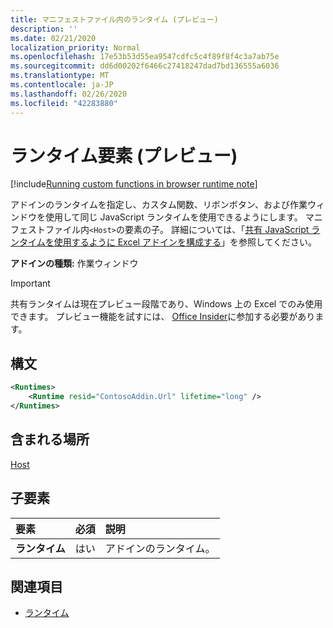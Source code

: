 ```yaml
---
title: マニフェストファイル内のランタイム (プレビュー)
description: ''
ms.date: 02/21/2020
localization_priority: Normal
ms.openlocfilehash: 17e53b53d55ea9547cdfc5c4f89f8f4c3a7ab75e
ms.sourcegitcommit: dd6d00202f6466c27418247dad7bd136555a6036
ms.translationtype: MT
ms.contentlocale: ja-JP
ms.lasthandoff: 02/26/2020
ms.locfileid: "42283880"
---
```

# <a name="runtimes-element-preview"></a>ランタイム要素 (プレビュー)

[!include[Running custom functions in browser runtime note](../../includes/excel-shared-runtime-preview-note.md)]

アドインのランタイムを指定し、カスタム関数、リボンボタン、および作業ウィンドウを使用して同じ JavaScript ランタイムを使用できるようにします。 マニフェストファイル内`<Host>`の要素の子。 詳細については、「[共有 JavaScript ランタイムを使用するように Excel アドインを構成する](../../excel/configure-your-add-in-to-use-a-shared-runtime.md)」を参照してください。

**アドインの種類:** 作業ウィンドウ

> [!IMPORTANT]
> 共有ランタイムは現在プレビュー段階であり、Windows 上の Excel でのみ使用できます。 プレビュー機能を試すには、 [Office Insider](https://insider.office.com/)に参加する必要があります。

## <a name="syntax"></a>構文

```XML
<Runtimes>
    <Runtime resid="ContosoAddin.Url" lifetime="long" />
</Runtimes>
```

## <a name="contained-in"></a>含まれる場所 
[Host](./host.md)

## <a name="child-elements"></a>子要素

|  要素 |  必須  |  説明  |
|:-----|:-----|:-----|
|  **ランタイム**     | はい |  アドインのランタイム。

## <a name="see-also"></a>関連項目

- [ランタイム](runtime.md)
